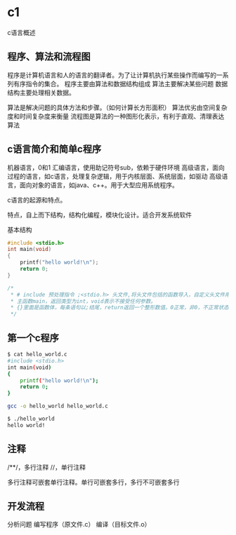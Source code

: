 # c1

c语言概述

## 程序、算法和流程图

程序是计算机语言和人的语言的翻译者。为了让计算机执行某些操作而编写的一系列有序指令的集合。
程序主要由算法和数据结构组成
算法主要解决某些问题
数据结构主要处理相关数据。

算法是解决问题的具体方法和步骤。（如何计算长方形面积）
算法优劣由空间复杂度和时间复杂度来衡量
流程图是算法的一种图形化表示，有利于直观、清理表达算法

## c语言简介和简单c程序

机器语言，0和1
汇编语言，使用助记符号sub，依赖于硬件环境
高级语言，面向过程的语言，如c语言，处理复杂逻辑，用于内核层面、系统层面，如驱动
高级语言，面向对象的语言，如java、c++。用于大型应用系统程序。

c语言的起源和特点。

特点，自上而下结构，结构化编程，模块化设计。适合开发系统软件

基本结构

```c
#include <stdio.h>
int main(void)
{
    printf("hello world!\n");
    return 0;
}

/*
 * # include 预处理指令 ;<stdio.h> 头文件,将头文件包括的函数导入，自定义头文件用“”
 * 主函数main，返回类型为int，void表示不接受任何参数。
 * {}里面是函数体，每条语句以;结尾，return返回一个整形数值。0正常，非0，不正常状态。printf就是stdio.h里的标准输出函数。
 */

```

## 第一个c程序

```sh
$ cat hello_world.c
#include <stdio.h>
int main(void)
{
    printf("hello world!\n");
    return 0;
}

gcc -o hello_world hello_world.c

$ ./hello_world
hello world!
```

## 注释

/**/，多行注释
//，单行注释

多行注释可嵌套单行注释。单行可嵌套多行，多行不可嵌套多行

## 开发流程

分析问题
编写程序（原文件.c）
编译（目标文件.o）


